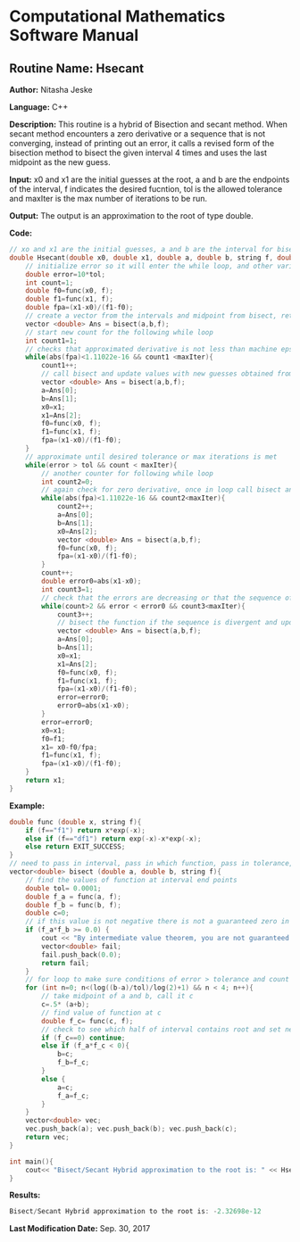 # Computational Mathematics Software Manual

## **Routine Name:** Hsecant

**Author:** Nitasha Jeske

**Language:** C++

**Description:** This routine is a hybrid of Bisection and secant method. When secant method encounters a zero derivative or a sequence that is not converging, instead of printing out an error, it calls a revised form of the bisection method to bisect the given interval 4 times and uses the last midpoint as the new guess. 

**Input:** x0 and x1 are the initial guesses at the root, a and b are the endpoints of the interval, f indicates the desired fucntion, tol is the allowed tolerance and maxIter is the max number of iterations to be run.

**Output:** The output is an approximation to the root of type double.

**Code:**
```C++
// xo and x1 are the initial guesses, a and b are the interval for bisection to work, f and df identify which function and derivative in the func function
double Hsecant(double x0, double x1, double a, double b, string f, double tol, int maxIter){
    // initialize error so it will enter the while loop, and other variables
    double error=10*tol;
    int count=1;
    double f0=func(x0, f);
    double f1=func(x1, f);
    double fpa=(x1-x0)/(f1-f0);
    // create a vector from the intervals and midpoint from bisect, retain endpoints in case bisect needs to be called multiple times
    vector <double> Ans = bisect(a,b,f);
    // start new count for the following while loop
    int count1=1;
    // checks that approximated derivative is not less than machine epsilon, added counter to avoid infinite loop
    while(abs(fpa)<1.11022e-16 && count1 <maxIter){
        count1++;
        // call bisect and update values with new guesses obtained from bisect
        vector <double> Ans = bisect(a,b,f);
        a=Ans[0];
        b=Ans[1];
        x0=x1;
        x1=Ans[2];
        f0=func(x0, f);
        f1=func(x1, f);
        fpa=(x1-x0)/(f1-f0);
    }
    // approximate until desired tolerance or max iterations is met
    while(error > tol && count < maxIter){
        // another counter for following while loop
        int count2=0;
        // again check for zero derivative, once in loop call bisect and update values
        while(abs(fpa)<1.11022e-16 && count2<maxIter){
            count2++;
            a=Ans[0];
            b=Ans[1];
            x0=Ans[2];
            vector <double> Ans = bisect(a,b,f);
            f0=func(x0, f);
            fpa=(x1-x0)/(f1-f0);
        }
        count++;
        double error0=abs(x1-x0);
        int count3=1;
        // check that the errors are decreasing or that the sequence of approximations is converging
        while(count>2 && error < error0 && count3<maxIter){
            count3++;
            // bisect the function if the sequence is divergent and update everything
            vector <double> Ans = bisect(a,b,f);
            a=Ans[0];
            b=Ans[1];
            x0=x1;
            x1=Ans[2];
            f0=func(x0, f);
            f1=func(x1, f);
            fpa=(x1-x0)/(f1-f0);
            error=error0;
            error0=abs(x1-x0);
        }
        error=error0;
        x0=x1;
        f0=f1;
        x1= x0-f0/fpa;
        f1=func(x1, f);
        fpa=(x1-x0)/(f1-f0);
    }
    return x1;
}
```

**Example:** 
```C++
double func (double x, string f){
    if (f=="f1") return x*exp(-x);
    else if (f=="df1") return exp(-x)-x*exp(-x);
    else return EXIT_SUCCESS;
}
// need to pass in interval, pass in which function, pass in tolerance, and a max number of iterations
vector<double> bisect (double a, double b, string f){
    // find the values of function at interval end points
    double tol= 0.0001;
    double f_a = func(a, f);
    double f_b = func(b, f);
    double c=0;
    // if this value is not negative there is not a guaranteed zero in the interval so return an error message
    if (f_a*f_b >= 0.0) {
        cout << "By intermediate value theorem, you are not guaranteed a root in this interval. Please provide a new interval." << endl;
        vector<double> fail;
        fail.push_back(0.0);
        return fail;
    }
    // for loop to make sure conditions of error > tolerance and count < 4
    for (int n=0; n<(log((b-a)/tol)/log(2)+1) && n < 4; n++){
        // take midpoint of a and b, call it c
        c=.5* (a+b);
        // find value of function at c
        double f_c= func(c, f);
        // check to see which half of interval contains root and set new endpoints a and b
        if (f_c==0) continue;
        else if (f_a*f_c < 0){ 
            b=c; 
            f_b=f_c;
        }
        else { 
            a=c; 
            f_a=f_c;
        }
    }
    vector<double> vec;
    vec.push_back(a); vec.push_back(b); vec.push_back(c);
    return vec;
}

int main(){
    cout<< "Bisect/Secant Hybrid approximation to the root is: " << Hsecant(1.0, 1.5, -10, 9, "f1", .0001, 10) << endl;
}   
```

**Results:**  
```C++
Bisect/Secant Hybrid approximation to the root is: -2.32698e-12
```

**Last Modification Date:** Sep. 30, 2017

